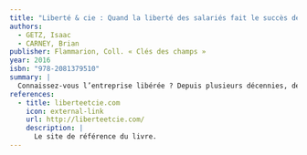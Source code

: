 ```yaml
---
title: "Liberté & cie : Quand la liberté des salariés fait le succès des entreprises"
authors:
  - GETZ, Isaac
  - CARNEY, Brian
publisher: Flammarion, Coll. « Clés des champs »
year: 2016
isbn: "978-2081379510"
summary: |
  Connaissez-vous l’entreprise libérée ? Depuis plusieurs décennies, des centaines d’entreprises, en France et dans le monde, ont été «libérées» par des dirigeants visionnaires. Suite à cela, leur rentabilité a explosé. Le secret de leur réussite ? Transformer l’organisation de leur firme sur la base de la confiance et de la liberté des salariés. Dans les entreprises où nous invitent Brian Carney et Isaac Getz, on laisse les employés prendre des initiatives au lieu de leur dire comment faire. On les traite en adultes responsables au lieu de contrôler chacun de leurs faits et gestes. On favorise l’épanouissement personnel. Et l’on découvre qu’il n’y a rien de tel pour susciter une réelle motivation et révéler l’immense potentiel de chacun, salariés comme dirigeants. Nous sommes à l’aube d’une nouvelle ère. Le mouvement de libération d’entreprises est en marche.
references:
  - title: liberteetcie.com
    icon: external-link
    url: http://liberteetcie.com/
    description: |
      Le site de référence du livre.
---
```

